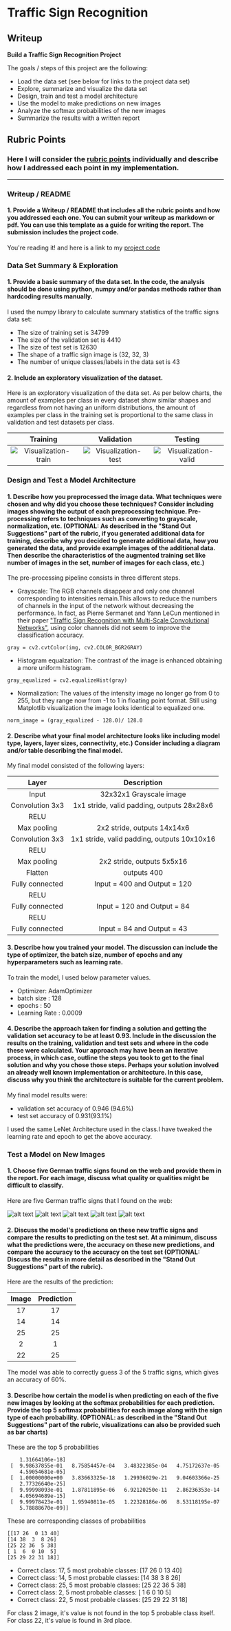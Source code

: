 # **Traffic Sign Recognition** 

## Writeup

**Build a Traffic Sign Recognition Project**

The goals / steps of this project are the following:
* Load the data set (see below for links to the project data set)
* Explore, summarize and visualize the data set
* Design, train and test a model architecture
* Use the model to make predictions on new images
* Analyze the softmax probabilities of the new images
* Summarize the results with a written report


[//]: # (Image References)

[image1]: ./examples/hist_train.png "Visualization-train"
[image2]: ./examples/hist_test.png "Visualization-test"
[image3]: ./examples/hist_valid.png "Visualization-valid"
[image4]: ./test_images/17.jpg "Traffic Sign 1"
[image5]: ./test_images/14.jpg "Traffic Sign 2"
[image6]: ./test_images/25.jpg "Traffic Sign 3"
[image7]: ./test_images/02.jpg "Traffic Sign 4"
[image8]: ./test_images/22.jpg "Traffic Sign 5"

## Rubric Points
### Here I will consider the [rubric points](https://review.udacity.com/#!/rubrics/481/view) individually and describe how I addressed each point in my implementation.  

---
### Writeup / README

#### 1. Provide a Writeup / README that includes all the rubric points and how you addressed each one. You can submit your writeup as markdown or pdf. You can use this template as a guide for writing the report. The submission includes the project code.

You're reading it! and here is a link to my [project code](https://github.com/thayumaanavan/CarND-Traffic-Sign-Classifier-Project/blob/master/Traffic_Sign_Classifier.ipynb)

### Data Set Summary & Exploration

#### 1. Provide a basic summary of the data set. In the code, the analysis should be done using python, numpy and/or pandas methods rather than hardcoding results manually.

I used the numpy library to calculate summary statistics of the traffic
signs data set:

* The size of training set is 34799
* The size of the validation set is 4410
* The size of test set is 12630
* The shape of a traffic sign image is (32, 32, 3)
* The number of unique classes/labels in the data set is 43

#### 2. Include an exploratory visualization of the dataset.

Here is an exploratory visualization of the data set.  As per below charts, the amount of examples per class in every dataset show similar shapes and regardless from not having an uniform distributions, the amount of examples per class in the training set is proportional to the same class in validation and test datasets per class.

Training                   |  Validation               |  Testing
:-------------------------:|:-------------------------:|:-------------------------:
![][image1]                |  ![][image2]              |  ![][image3]

### Design and Test a Model Architecture

#### 1. Describe how you preprocessed the image data. What techniques were chosen and why did you choose these techniques? Consider including images showing the output of each preprocessing technique. Pre-processing refers to techniques such as converting to grayscale, normalization, etc. (OPTIONAL: As described in the "Stand Out Suggestions" part of the rubric, if you generated additional data for training, describe why you decided to generate additional data, how you generated the data, and provide example images of the additional data. Then describe the characteristics of the augmented training set like number of images in the set, number of images for each class, etc.)

The pre-processing pipeline consists in three different steps. 

* Grayscale: The RGB channels disappear and only one channel corresponding to intensities remain.This allows to reduce the numbers of channels in the input of the network without decreasing the performance. In fact, as Pierre Sermanet and Yann LeCun mentioned in their paper ["Traffic Sign Recognition with Multi-Scale Convolutional Networks"](http://yann.lecun.com/exdb/publis/pdf/sermanet-ijcnn-11.pdf), using color channels did not seem to improve the classification accuracy.
```
gray = cv2.cvtColor(img, cv2.COLOR_BGR2GRAY)
```
* Histogram equalzation: The contrast of the image is enhanced obtaining a more uniform histogram.
```
gray_equalized = cv2.equalizeHist(gray)
```
* Normalization: The values of the intensity image no longer go from 0 to 255, but they range now from -1 to 1 in floating point format. Still using Matplotlib visualization the image looks identical to equalized one.
```
norm_image = (gray_equalized - 128.0)/ 128.0
```

#### 2. Describe what your final model architecture looks like including model type, layers, layer sizes, connectivity, etc.) Consider including a diagram and/or table describing the final model.

My final model consisted of the following layers:

| Layer         		|     Description	        					| 
|:---------------------:|:---------------------------------------------:| 
| Input         		| 32x32x1 Grayscale image   							| 
| Convolution 3x3     	| 1x1 stride, valid padding, outputs 28x28x6 	|
| RELU					|												|
| Max pooling	      	| 2x2 stride,  outputs 14x14x6 				|
| Convolution 3x3     	| 1x1 stride, valid padding, outputs 10x10x16 	|
| RELU					|												|
| Max pooling	      	| 2x2 stride,  outputs 5x5x16 				|
| Flatten  | outputs 400 |
| Fully connected		| Input = 400 and Output = 120        							|
| RELU					|												|
| Fully connected		| Input = 120 and Output = 84        							|
| RELU					|												|
| Fully connected		| Input = 84 and Output = 43 |


#### 3. Describe how you trained your model. The discussion can include the type of optimizer, the batch size, number of epochs and any hyperparameters such as learning rate.

To train the model, I used below parameter values.
* Optimizer: AdamOptimizer
* batch size : 128
* epochs : 50
* Learning Rate : 0.0009

#### 4. Describe the approach taken for finding a solution and getting the validation set accuracy to be at least 0.93. Include in the discussion the results on the training, validation and test sets and where in the code these were calculated. Your approach may have been an iterative process, in which case, outline the steps you took to get to the final solution and why you chose those steps. Perhaps your solution involved an already well known implementation or architecture. In this case, discuss why you think the architecture is suitable for the current problem.

My final model results were:
* validation set accuracy of 0.946 (94.6%)
* test set accuracy of 0.931(93.1%)

I used the same LeNet Architecture used in the class.I have tweaked the learning rate and epoch to get the above accuracy.

### Test a Model on New Images

#### 1. Choose five German traffic signs found on the web and provide them in the report. For each image, discuss what quality or qualities might be difficult to classify.

Here are five German traffic signs that I found on the web:

![alt text][image4] ![alt text][image5] ![alt text][image6] 
![alt text][image7] ![alt text][image8]

#### 2. Discuss the model's predictions on these new traffic signs and compare the results to predicting on the test set. At a minimum, discuss what the predictions were, the accuracy on these new predictions, and compare the accuracy to the accuracy on the test set (OPTIONAL: Discuss the results in more detail as described in the "Stand Out Suggestions" part of the rubric).

Here are the results of the prediction:

| Image			        |     Prediction	        					| 
|:---------------------:|:---------------------------------------------:| 
| 17      		        | 17  									        | 
| 14     			    | 14							    |
| 25					| 25				|
| 2	      		    | 1		 				        |
| 22			        | 25      							            |

The model was able to correctly guess 3 of the 5 traffic signs, which gives an accuracy of 60%.

#### 3. Describe how certain the model is when predicting on each of the five new images by looking at the softmax probabilities for each prediction. Provide the top 5 softmax probabilities for each image along with the sign type of each probability. (OPTIONAL: as described in the "Stand Out Suggestions" part of the rubric, visualizations can also be provided such as bar charts)

These are the top 5 probabilities
```[[  1.00000000e+00   1.19873390e-13   7.82299354e-16   1.72693960e-18
    1.31664106e-18]
 [  9.98637855e-01   8.75854457e-04   3.48322385e-04   4.75172637e-05
    4.59054681e-05]
 [  1.00000000e+00   3.83663325e-18   1.29936029e-21   9.04603366e-25
    2.77326640e-25]
 [  9.99998093e-01   1.87811895e-06   6.92120250e-11   2.86236353e-14
    4.05694689e-15]
 [  9.99978423e-01   1.95940811e-05   1.22328186e-06   8.53118195e-07
    5.78888670e-09]]
 ```
 
 These are corresponding classes of probabilities
 ```
 [[17 26  0 13 40]
 [14 38  3  8 26]
 [25 22 36  5 38]
 [ 1  6  0 10  5]
 [25 29 22 31 18]]
 ```

* Correct class: 17, 5 most probable classes: [17 26  0 13 40]
* Correct class: 14, 5 most probable classes: [14 38  3  8 26]
* Correct class: 25, 5 most probable classes: [25 22 36  5 38]
* Correct class: 2, 5 most probable classes: [ 1  6  0 10  5]
* Correct class: 22, 5 most probable classes: [25 29 22 31 18]

For class 2 image, it's value is not found in the top 5 probable class itself. For class 22, it's value is found in 3rd place.
